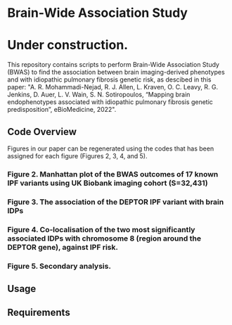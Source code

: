 # Brain-Wide Association Study

# Under construction.

This repository contains scripts to perform Brain-Wide Association Study (BWAS) to find the association between brain imaging-derived phenotypes and with idiopathic pulmonary fibrosis genetic risk, as descibed in this paper: "A. R. Mohammadi-Nejad, R. J. Allen, L. Kraven, O. C. Leavy, R. G. Jenkins, D. Auer, L. V. Wain, S. N. Sotiropoulos, “Mapping brain endophenotypes associated with idiopathic pulmonary fibrosis genetic predisposition”, eBioMedicine, 2022".

## Code Overview

Figures in our paper can be regenerated using the codes that has been assigned for each figure (Figures 2, 3, 4, and 5).

### Figure 2. Manhattan plot of the BWAS outcomes of 17 known IPF variants using UK Biobank imaging cohort (S=32,431)

### Figure 3. The association of the DEPTOR IPF variant with brain IDPs

### Figure 4. Co-localisation of the two most significantly associated IDPs with chromosome 8 (region around the DEPTOR gene), against IPF risk.

### Figure 5. Secondary analysis.

## Usage

## Requirements
